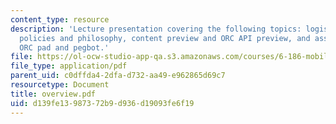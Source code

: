 ```yaml
---
content_type: resource
description: 'Lecture presentation covering the following topics: logistics, course
  policies and philosophy, content preview and ORC API preview, and assembling the
  ORC pad and pegbot.'
file: https://ol-ocw-studio-app-qa.s3.amazonaws.com/courses/6-186-mobile-autonomous-systems-laboratory-january-iap-2005/d139fe13987372b9d936d19093fe6f19_overview.pdf
file_type: application/pdf
parent_uid: c0dffda4-2dfa-d732-aa49-e962865d69c7
resourcetype: Document
title: overview.pdf
uid: d139fe13-9873-72b9-d936-d19093fe6f19
---
```

